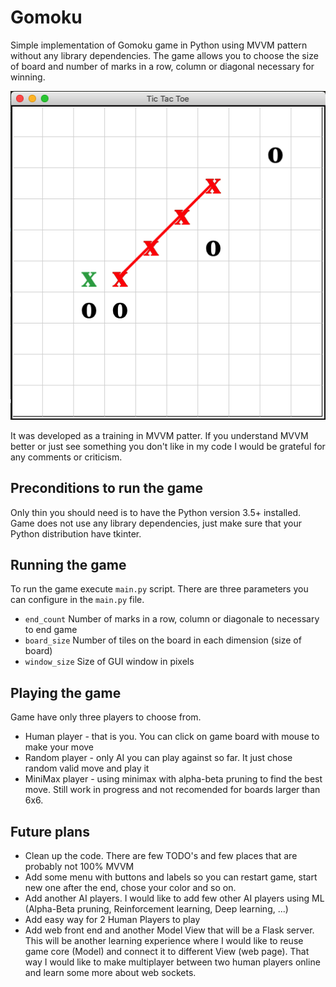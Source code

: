 # Gomoku
Simple implementation of Gomoku game in Python using MVVM pattern without any library dependencies. The game allows you to choose the size of board and number of marks in a row, column or diagonal necessary for winning. 

![Game screen](imgs/game_screen.png)

It was developed as a training in MVVM patter. If you understand MVVM better or just see something you don't like in my code I would be grateful for any comments or criticism.

## Preconditions to run the game
Only thin you should need is to have the Python version 3.5+ installed. Game does not use any library dependencies, just make sure that your Python distribution have tkinter.

## Running the game

To run the game execute `main.py` script.
There are three parameters you can configure in the `main.py` file.
* `end_count` Number of marks in a row, column or diagonale to necessary to end game
* `board_size` Number of tiles on the board in each dimension (size of board)
* `window_size` Size of GUI window in pixels

## Playing the game

Game have only three players to choose from. 
* Human player - that is you. You can click on game board with mouse to make your move
* Random player - only AI you can play against so far. It just chose random valid move and play it
* MiniMax player - using minimax with alpha-beta pruning to find the best move. Still work in progress and not recomended for boards larger than 6x6.

## Future plans

* Clean up the code. There are few TODO's and few places that are probably not 100% MVVM
* Add some menu with buttons and labels so you can restart game, start new one after the end, chose your color and so on.
* Add another AI players. I would like to add few other AI players using ML (Alpha-Beta pruning, Reinforcement learning, Deep learning, ...)
* Add easy way for 2 Human Players to play
* Add web front end and another Model View that will be a Flask server. This will be another learning experience where I would like to reuse game core (Model) and connect it to different View (web page). That way I would like to make multiplayer between two human players online and learn some more about web sockets.
